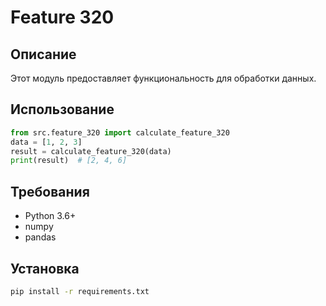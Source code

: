 # Feature 320
## Описание
Этот модуль предоставляет функциональность для обработки данных.
## Использование
```python
from src.feature_320 import calculate_feature_320
data = [1, 2, 3]
result = calculate_feature_320(data)
print(result)  # [2, 4, 6]
```
## Требования
- Python 3.6+
- numpy
- pandas
## Установка
```bash
pip install -r requirements.txt
```
